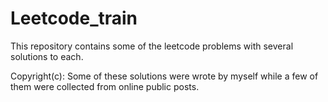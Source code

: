 # Leetcode_train
This repository contains some of the leetcode problems with several solutions to each.

Copyright(c): Some of these solutions were wrote by myself while a few of them were collected from online public posts.
